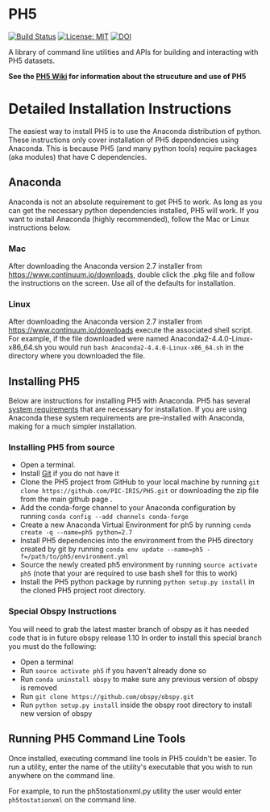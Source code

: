 # PH5 
[![Build Status](https://travis-ci.org/PIC-IRIS/PH5.svg?branch=master)](https://travis-ci.org/PIC-IRIS/PH5) [![License: MIT](https://img.shields.io/badge/License-MIT-blue.svg)](https://opensource.org/licenses/MIT) [![DOI](https://zenodo.org/badge/66882151.svg)](https://zenodo.org/badge/latestdoi/66882151)


A library of command line utilities and APIs for building and interacting with PH5 datasets. 

**See the [PH5 Wiki](https://github.com/PIC-IRIS/PH5/wiki) for information about the strucuture and use of PH5**

# Detailed Installation Instructions

The easiest way to install PH5 is to use the Anaconda distribution of python. These instructions
only cover installation of PH5 dependencies using Anaconda. This is because PH5 (and many python tools) require packages (aka modules) that have C dependencies.

## Anaconda
Anaconda is not an absolute requirement to get PH5 to work. As long as you can get the necessary python dependencies installed, PH5 will work. If you want to install Anaconda (highly recommended), follow the Mac or Linux instructions below.

### Mac
After downloading the Anaconda version 2.7 installer from https://www.continuum.io/downloads, double click the .pkg file and follow the instructions on the screen. Use all of the defaults for installation.

### Linux
After downloading the Anaconda version 2.7 installer from https://www.continuum.io/downloads execute the associated shell script. For example, if the file downloaded were named Anaconda2-4.4.0-Linux-x86_64.sh you would run `bash Anaconda2-4.4.0-Linux-x86_64.sh` in the directory where you downloaded the file.

## Installing PH5
Below are instructions for installing PH5 with Anaconda. PH5 has several [system requirements](https://github.com/PIC-IRIS/PH5/wiki/PH5-Requirements) that are necessary for installation. If you are using Anaconda these system requirements are pre-installed with Anaconda, making for a much simpler installation.

### Installing PH5 from source
* Open a terminal.
* Install [Git](https://git-scm.com/downloads) if you do not have it
* Clone the PH5 project from GitHub to your local machine by running `git clone https://github.com/PIC-IRIS/PH5.git` or downloading the zip file from the main github page .
* Add the conda-forge channel to your Anaconda configuration by running `conda config --add channels conda-forge`
* Create a new Anaconda Virtual Environment for ph5 by running `conda create -q --name=ph5 python=2.7`
* Install PH5 dependencies into the environment from the PH5 directory created by git by running `conda env update --name=ph5 -f=/path/to/ph5/environment.yml`
* Source the newly created ph5 environment by running `source activate ph5` (note that your are required to use bash shell for this to work)
* Install the PH5 python package by running `python setup.py install` in the cloned PH5 project root directory.

### Special Obspy Instructions
You will need to grab the latest master branch of obspy as it has needed code that is in future obspy release 1.10 In order to install this special branch you must do the following:
* Open a terminal
* Run `source activate ph5` if you haven't already done so
* Run `conda uninstall obspy` to make sure any previous version of obspy is removed
* Run `git clone https://github.com/obspy/obspy.git`
* Run `python setup.py install` inside the obspy root directory to install new version of obspy



## Running PH5 Command Line Tools

Once installed, executing command line tools in PH5 couldn't be easier. To run a utility, enter the name of the utility's executable that you wish to run anywhere on the command line.

For example, to run the ph5tostationxml.py utility the user would enter `ph5tostationxml` on the command line.
